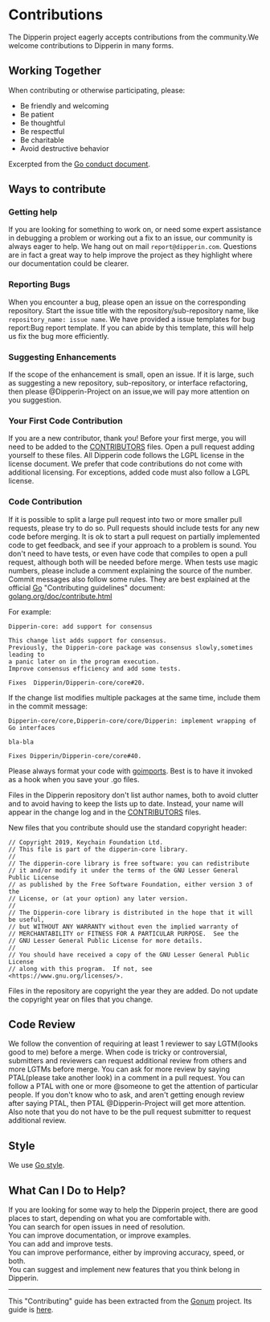 # Contributions

The Dipperin project eagerly accepts contributions from the community.We welcome contributions to Dipperin in many forms.
## Working Together
When contributing or otherwise participating, please:         
* Be friendly and welcoming   
* Be patient   
* Be thoughtful   
* Be respectful   
* Be charitable   
* Avoid destructive behavior   

Excerpted from the [Go conduct document](https://golang.org/conduct).

## Ways to contribute
### Getting help
If you are looking for something to work on, or need some expert assistance in debugging a problem or working out a fix to an issue, our community is always eager to help. We hang out on mail `report@dipperin.com`. Questions are in fact a great way to help improve the project as they highlight where our documentation could be clearer.

### Reporting Bugs 
When you encounter a bug, please open an issue on the corresponding repository. Start the issue title with the repository/sub-repository name, like ```repository_name: issue name```. We have provided a issue templates for bug report:Bug report template. If you can abide by this template, this will help us fix the bug more efficiently.

### Suggesting Enhancements
If the scope of the enhancement is small, open an issue. If it is large, such as suggesting a new repository, sub-repository, or interface refactoring, then please @Dipperin-Project on an issue,we will pay more attention on you suggestion. 

### Your First Code Contribution
If you are a new contributor, thank you! Before your first merge, you will need to be added to the [CONTRIBUTORS](https://github.com/dipperin/dipperin-core/blob/dev/CONTRIBUTORS) files. Open a pull request adding yourself to these files. All Dipperin code follows the LGPL license in the license document. We prefer that code contributions do not come with additional licensing. For exceptions, added code must also follow a LGPL license.

### Code Contribution
If it is possible to split a large pull request into two or more smaller pull requests, please try to do so. 
Pull requests should include tests for any new code before merging. It is ok to start a pull request on partially implemented code to get feedback, and see if your approach to a problem is sound. 
You don't need to have tests, or even have code that compiles to open a pull request, although both will be needed before merge. When tests use magic numbers, please include a comment explaining the source of the number.    
Commit messages also follow some rules. They are best explained at the official [Go](https://golang.org/) "Contributing guidelines" document:
[golang.org/doc/contribute.html](https://golang.org/doc/contribute.html#commit_changes)

For example:   

```
Dipperin-core: add support for consensus
	
This change list adds support for consensus.
Previously, the Dipperin-core package was consensus slowly,sometimes leading to
a panic later on in the program execution.
Improve consensus efficiency and add some tests.
	
Fixes  Dipperin/Dipperin-core/core#20.
```
If the change list modifies multiple packages at the same time, include them in the commit message:   

```
Dipperin-core/core,Dipperin-core/core/Dipperin: implement wrapping of Go interfaces

bla-bla

Fixes Dipperin/Dipperin-core/core#40.
```
Please always format your code with [goimports](https://godoc.org/golang.org/x/tools/cmd/goimports). Best is to have it invoked as a hook when you save your .go files.

Files in the Dipperin repository don't list author names, both to avoid clutter and to avoid having to keep the lists up to date. Instead, your name will appear in the change log and in the [CONTRIBUTORS](https://github.com/dipperin/dipperin-core/blob/dev/CONTRIBUTORS) files.

New files that you contribute should use the standard copyright header:

```
// Copyright 2019, Keychain Foundation Ltd.
// This file is part of the dipperin-core library.
//
// The dipperin-core library is free software: you can redistribute
// it and/or modify it under the terms of the GNU Lesser General Public License
// as published by the Free Software Foundation, either version 3 of the
// License, or (at your option) any later version.
//
// The Dipperin-core library is distributed in the hope that it will be useful,
// but WITHOUT ANY WARRANTY without even the implied warranty of
// MERCHANTABILITY or FITNESS FOR A PARTICULAR PURPOSE.  See the
// GNU Lesser General Public License for more details.
//
// You should have received a copy of the GNU Lesser General Public License
// along with this program.  If not, see <https://www.gnu.org/licenses/>.
```

Files in the repository are copyright the year they are added. Do not update the copyright year on files that you change.

## Code Review
We follow the convention of requiring at least 1 reviewer to say LGTM(looks good to me) before a merge. When code is tricky or controversial, submitters and reviewers can request additional review from others and more LGTMs before merge. You can ask for more review by saying PTAL(please take another look) in a comment in a pull request. You can follow a PTAL with one or more @someone to get the attention of particular people. If you don't know who to ask, and aren't getting enough review after saying PTAL, then PTAL @Dipperin-Project will get more attention. Also note that you do not have to be the pull request submitter to request additional review.

## Style
We use [Go style](https://github.com/golang/go/wiki/CodeReviewComments).

## What Can I Do to Help?
If you are looking for some way to help the Dipperin project, there are good places to start, depending on what you are comfortable with.   
   You can search for open issues in need of resolution.   
   You can improve documentation, or improve examples.   
   You can add and improve tests.   
   You can improve performance, either by improving accuracy, speed, or both.   
   You can suggest and implement new features that you think belong in Dipperin.    

**********************

This "Contributing" guide has been extracted from the [Gonum](https://www.gonum.org/) project. Its guide is [here](https://github.com/gonum/license/blob/master/CONTRIBUTING.md).
